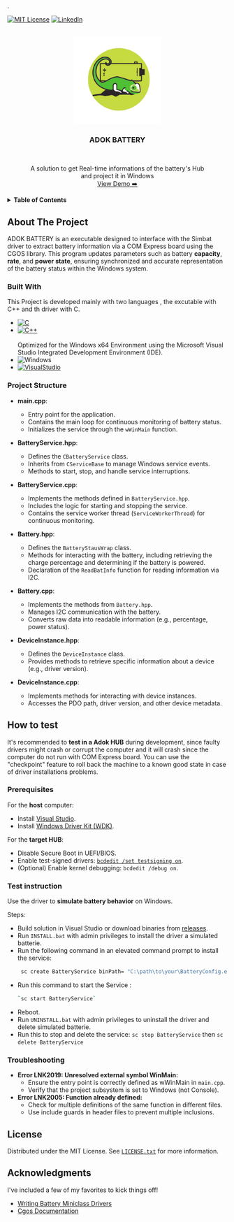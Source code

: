 <!-- Improved compatibility of back to top link: See: https://github.com/othneildrew/Best-README-Template/pull/73 -->
<a name="ADOK BATTERY"></a>
<!--  
*** Thanks for checking out the Best-README-Template. If you have a suggestion
*** that would make this better, please fork the repo and create a pull request
*** or simply open an issue with the tag "enhancement".
*** Don't forget to give the project a star!
*** Thanks again! Now go create something AMAZING! :D
-->. 



<!-- PROJECT SHIELDS -->
<!--
*** I'm using markdown "reference style" links for readability.
*** Reference links are enclosed in brackets [ ] instead of parentheses ( ).
*** See the bottom of this document for the declaration of the reference variables
*** for contributors-url, forks-url, etc. This is an optional, concise syntax you may use.
*** https://www.markdownguide.org/basic-syntax/#reference-style-links
-->
[![MIT License][license-shield]][license-url]
[![LinkedIn][linkedin-shield]][linkedin-url]



<!-- PROJECT LOGO -->
<br />
<div align="center">
  <a href="https://github.com/Agfiras/Battery-Driver_Hub/">
    <img src="./Logos/icon.png" alt="Logo" width="200" height="200">
  </a>
  <h3 align="center">ADOK BATTERY</h3> <br>
  <p align="center">
    A solution to get Real-time informations of the battery's Hub
    <br>
   and project it in Windows
    <br />
    <a href="https://github.com/Agfiras/Battery-Driver_Hub/blob/main/Logos/Screenshot.gif">View Demo ➡️</a>
  </p>
</div>


<!-- TABLE OF CONTENTS -->
<details>
  <summary><strong>Table of Contents</strong></summary>
  <ol>
    <li>
      <a href="#about-the-project">About The Project</a>
      <ul>
        <li><a href="#built-with">Built With</a></li>
        <li><a href="#Project-Structure">Project Structure</a></li>
      </ul>
    </li>
    <li>
      <a href="#how-to-test">How to test</a>
      <ul>
        <li><a href="#prerequisites">Prerequisites</a></li>
        <li><a href="#test-instruction">Test instruction</a></li>
      </ul>
    </li>
    <li><a href="#license">License</a></li>
    <li><a href="#acknowledgments">Acknowledgments</a></li>
  </ol>
</details>



<!-- ABOUT THE PROJECT -->
## About The Project

<p>ADOK BATTERY is an executable designed to interface with the Simbat driver to extract battery information via a COM Express board using the CGOS library. This program updates parameters such as battery <strong>capacity</strong>, <strong>rate</strong>, and <strong>power state</strong>, ensuring synchronized and accurate representation of the battery status within the Windows system.</p>


### Built With
This Project is developed mainly with two languages , the excutable with C++ and th driver with C.
* [![C][C.js]][C-url]
* [![C++][C++.js]][C++-url]
<br> </br>
Optimized for the Windows x64 Environment using the Microsoft Visual Studio Integrated Development Environment (IDE).
* ![Windows][Windows.js]
* [![VisualStudio][Visual Studio.js]][Visual Studio-url]
  

### Project Structure

- **main.cpp**:
  - Entry point for the application.
  - Contains the main loop for continuous monitoring of battery status.
  - Initializes the service through the `wWinMain` function.

- **BatteryService.hpp**: 
  - Defines the `CBatteryService` class.
  - Inherits from `CServiceBase` to manage Windows service events.
  - Methods to start, stop, and handle service interruptions.

- **BatteryService.cpp**:
  - Implements the methods defined in `BatteryService.hpp`.
  - Includes the logic for starting and stopping the service.
  - Contains the service worker thread (`ServiceWorkerThread`) for continuous monitoring.

- **Battery.hpp**:
  - Defines the `BatteryStausWrap` class.
  - Methods for interacting with the battery, including retrieving the charge percentage and determining if the battery is powered.
  - Declaration of the `ReadBatInfo` function for reading information via I2C.

- **Battery.cpp**:
  - Implements the methods from `Battery.hpp`.
  - Manages I2C communication with the battery.
  - Converts raw data into readable information (e.g., percentage, power status).

- **DeviceInstance.hpp**:
  - Defines the `DeviceInstance` class.
  - Provides methods to retrieve specific information about a device (e.g., driver version).

- **DeviceInstance.cpp**:
  - Implements methods for interacting with device instances.
  - Accesses the PDO path, driver version, and other device metadata.
  

## How to test
It's recommended to **test in a Adok HUB** during development, since faulty drivers might crash or corrupt the computer and it will crash since the computer do not run with COM Express board. You can use the "checkpoint" feature to roll back the machine to a known good state in case of driver installations problems.

### Prerequisites

For the **host** computer:
- Install [Visual Studio](https://visualstudio.microsoft.com/).
- Install [Windows Driver Kit (WDK)](https://learn.microsoft.com/en-us/windows-hardware/drivers/download-the-wdk).

For the **target HUB**:
- Disable Secure Boot in UEFI/BIOS.
- Enable test-signed drivers: [`bcdedit /set testsigning on`](https://learn.microsoft.com/en-us/windows-hardware/drivers/install/the-testsigning-boot-configuration-option).
- (Optional) Enable kernel debugging: `bcdedit /debug on`.

### Test instruction
Use the driver to **simulate battery behavior** on Windows.

Steps:
* Build solution in Visual Studio or download binaries from [releases](../../releases).
* Run `INSTALL.bat` with admin privileges to install the driver a simulated batterie.
* Run the following command in an elevated command prompt to install the service: 
  ```sh
   sc create BatteryService binPath= "C:\path\to\your\BatteryConfig.exe"
* Run this command to start the Service :
  ```sh
  `sc start BatteryService`
* Reboot.
* Run `UNINSTALL.bat` with admin privileges to uninstall the driver and delete simulated batterie.
* Run this to stop and delete the service: `sc stop BatteryService` then `sc delete BatteryService`

### Troubleshooting
- **Error LNK2019: Unresolved external symbol WinMain:**
   - Ensure the entry point is correctly defined as wWinMain in `main.cpp`.
   - Verify that the project subsystem is set to Windows (not Console).
- **Error LNK2005: Function already defined:**
   - Check for multiple definitions of the same function in different files.
   - Use include guards in header files to prevent multiple inclusions.

<!-- LICENSE -->
## License

Distributed under the MIT License. See [`LICENSE.txt`](./LICENSE.txt) for more information.


<!-- ACKNOWLEDGMENTS -->
## Acknowledgments

I've included a few of my favorites to kick things off!

* [Writing Battery Miniclass Drivers](https://learn.microsoft.com/en-us/windows-hardware/drivers/battery/writing-battery-miniclass-drivers)
* [Cgos Documentation](https://github.com/Agfiras/Battery-Driver_Hub/blob/main/Logos/Cgos.pdf)



<!-- MARKDOWN LINKS & IMAGES -->
<!-- https://www.markdownguide.org/basic-syntax/#reference-style-links -->

[license-shield]: https://img.shields.io/github/license/othneildrew/Best-README-Template.svg?style=for-the-badge
[license-url]: https://github.com/my-adok/APP-BatteryDriver/blob/main/LICENSE
[linkedin-shield]: https://img.shields.io/badge/LinkedIn-0077B5?style=for-the-badge&logo=linkedin&logoColor=white
[linkedin-url]: https://www.linkedin.com/in/firas-ajengui
[C.js]: https://img.shields.io/badge/C-00599C?style=for-the-badge&logo=c&logoColor=whit
[C-url]: https://learn.microsoft.com/en-us/cpp/c-language/?view=msvc-170
[C++.js]: https://img.shields.io/badge/C%2B%2B-00599C?style=for-the-badge&logo=c%2B%2B&logoColor=white
[C++-url]: https://isocpp.org/
[Windows.js]: https://img.shields.io/badge/Windows-0078D6?style=for-the-badge&logo=windows&logoColor=white
[Visual Studio.js]: https://img.shields.io/badge/Visual_Studio-5C2D91?style=for-the-badge&logo=visual%20studio&logoColor=white
[Visual Studio-url]: https://visualstudio.microsoft.com/fr/downloads/

